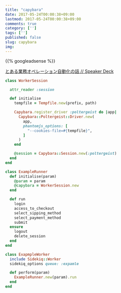 ```yaml
---
title: "capybara"
date: 2017-05-24T00:00:38+09:00
lastmod: 2017-05-24T00:00:38+09:00
comments: true
category: ['']
tags: ['']
published: false
slug: capybara
img:
---
```


<!--more-->
{{% googleadsense %}}

[とある業務オペレーション自動化の話 // Speaker Deck](https://speakerdeck.com/onigra/toaruye-wu-operesiyonzi-dong-hua-falsehua)


```ruby
class WorkerSession

  attr_reader :session

  def initialise
    tempfile = Tempfile.new(prefix, path)

    Capybara.register_driver :poltergeist do |app|
      Capybara::Poltergeist::Driver.new(
        app,
        phantomjs_options: [
          "--cookies-file=#{tempfile}",
        ]
      )
    end

    @session = Capybara::Session.new(:poltergeist)
  end
end
```


```ruby
class ExampleRunner
  def initialise(param)
    @param = param
    @capybara = WorkerSession.new
  end

  def run
    login
    access_to_checkout
    select_sipping_method
    select_payment_method
    submit
  ensure
    logout
    delete_session
  end
end
```

```ruby
class ExapmpleWorker
  include Sidekiq::Worker
  sidekiq_options queue: :expamle

  def perform(param)
    ExampleRunner.new(param).run
  end
end
```
